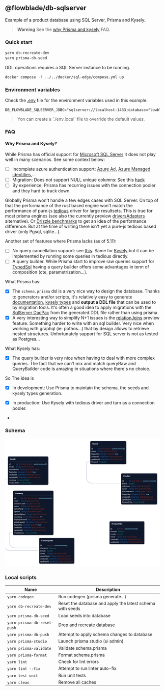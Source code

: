 ## @flowblade/db-sqlserver

Example of a product database using SQL Server, Prisma and Kysely. 

> **Warning** See the [why Prisma and kysely](#why-prisma-and-kysely) FAQ.

### Quick start

```bash
yarn db-recreate-dev
yarn prisma-db-seed
```

DDL operations requires a SQL Server instance to be running.

```bash
docker compose -f ../../docker/sql-edge/compose.yml up
```

### Environment variables

Check the [.env](.env) file for the environment variables used in this example.

```
DB_FLOWBLADE_SQLSERVER_JDBC="sqlserver://localhost:1433;database=flowblade;user=sa;password=FlowbladeSADev123;trustServerCertificate=true;encrypt=false"
```

> Yon can create a './env.local' file to override the default values.

### FAQ

#### Why Prisma and Kysely?

While Prisma has official support for [Microsoft SQL Server](https://www.prisma.io/docs/orm/overview/databases/sql-server) 
it does not play well in many scenarios. See some context below:

- [ ] Incomplete azure authentication support: [Azure Ad](https://github.com/prisma/prisma/issues/12562), [Azure Managed identities](https://github.com/prisma/prisma/issues/13853),...
- [ ] Migration: Does not support NULL unique columns: See this [hack](https://github.com/belgattitude/workshop-node-sql-server/blob/06cc5c93b15971a4db3e95ac631a33f5c4da3a2e/libs/db-sqlserver/src/lib/hacks/fix-sql-server-null-unique-indexes.test.ts)
- [ ] By experience, Prisma has recurring issues with the connection pooler and they hard to track down.

Globally Prisma won't handle a few edges cases with SQL Server. On top of that the performance of the rust based engine
won't match the performance of pure-js [tedious](https://github.com/tediousjs/tedious) driver for large resultsets. This
is true for most prisma engines (see also the currently preview [driversAdapters](https://www.prisma.io/docs/orm/overview/databases/database-drivers) alternative). Or
[Drizzle benchmarks](https://orm.drizzle.team/benchmarks) to get an idea of the performance difference. But at the time of writing there
isn't yet a pure-js tedious based driver (only Pgsql, sqlite...).

Another set of features where Prisma lacks (as of 5.11):

- [ ] No query cancellation support: see [this](https://github.com/prisma/prisma/issues/15594). Same for [Kysely](https://github.com/kysely-org/kysely/issues/783) but
      it can be implemented by running some queries in tedious directly. 
- [ ] A query builder. While Prisma start to improve raw queries support for [TypedSql](https://www.prisma.io/docs/orm/prisma-client/using-raw-sql)
      having a query builder offers some advantages in term of composition (cte, parametrization...).

What Prisma has:

- [x] The `schema.prisma` dsl is a very nice way to design the database. Thanks to generators and/or scripts, it's relatively
      easy to generate [documentation](https://github.com/notiz-dev/prisma-dbml-generator),
     [kysely types](https://github.com/valtyr/prisma-kysely) and **output a DDL file** that can be
      used to by migration tools. It's often a good idea to apply migrations with the [SqlServer DacPac](https://learn.microsoft.com/en-us/sql/relational-databases/data-tier-applications/data-tier-applications?view=sql-server-ver16)
      from the generated DDL file rather than using prisma. 
- [x] A very interesting way to simplify N+1 issues is the [relationJoins](https://www.prisma.io/docs/orm/prisma-client/queries/relation-queries#when-to-use-which-load-strategy) preview feature.
      Something harder to write with an sql builder. Very nice when working with graphql (ie: pothos...) that by design allows to 
      retrieve nested structures. Unfortunately support for SQL server is not as tested as Postgres...

What Kysely has:

- [x] The query builder is very nice when having to deal with more complex queries. The fact that
      we can't mix and match queryRaw and QueryBuilder code is amazing in situations where there's no choice.

So The idea is 

- [x] In development: Use Prisma to maintain the schema, the seeds and kysely types generation.
- [x] In production: Use Kysely with tedious driver and tarn as a connection pooler.


- 

### Schema

![schema.png](docs%2Fimages%2Fschema.png)

### Local scripts

| Name                        | Description                                               |
|-----------------------------|-----------------------------------------------------------|
| `yarn codegen`              | Run codegen (prisma generate...)                          |
| `yarn db-recreate-dev`      | Reset the database and apply the latest schema with seeds |
| `yarn prisma-db-seed`       | Load seeds into database                                  |
| `yarn prisma-db-reset-push` | Drop and recreate database                                |
| `yarn prisma-db-push`       | Attempt to apply schema changes to database               |
| `yarn prisma-studio`        | Launch prisma studio (ui admin)                           |
| `yarn prisma-validate`      | Validate schema.prisma                                    |
| `yarn prisma-format`        | Format schema.prisma                                      |
| `yarn lint`                 | Check for lint errors                                     |
| `yarn lint --fix`           | Attempt to run linter auto-fix                            |
| `yarn test-unit`            | Run unit tests                                            |
| `yarn clean`                | Remove all caches                                         |
